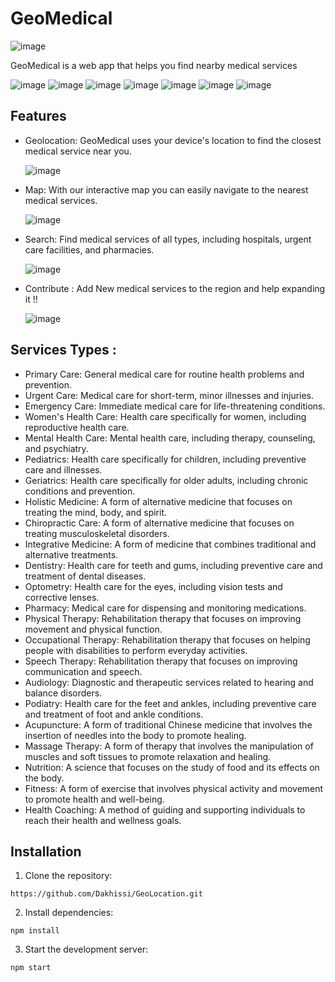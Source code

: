 # GeoMedical 

![image](https://user-images.githubusercontent.com/68500984/235949124-e9b67245-7a1a-4fff-b858-9e5a0e245d25.png)


GeoMedical is a web app that helps you find nearby medical services 

![image](https://img.shields.io/badge/Material%20UI-007FFF?style=for-the-badge&logo=mui&logoColor=white)
![image](https://img.shields.io/badge/next.js-000000?style=for-the-badge&logo=nextdotjs&logoColor=white)
![image](https://img.shields.io/badge/npm-CB3837?style=for-the-badge&logo=npm&logoColor=white)
![image](https://img.shields.io/badge/React-20232A?style=for-the-badge&logo=react&logoColor=61DAFB)
![image](https://img.shields.io/badge/JavaScript-323330?style=for-the-badge&logo=javascript&logoColor=F7DF1E)
![image](https://img.shields.io/badge/Leaflet-199900?style=for-the-badge&logo=Leaflet&logoColor=white)
![image](https://img.shields.io/badge/TypeScript-007ACC?style=for-the-badge&logo=typescript&logoColor=white)

## Features 

- Geolocation: GeoMedical uses your device's location to find the closest medical service near you. 

  ![image](https://user-images.githubusercontent.com/68500984/235945028-6b68d5e8-3c71-42e0-b038-6984a2359d6f.png)

- Map: With our interactive map you can easily navigate to the nearest medical services. 

  ![image](https://user-images.githubusercontent.com/68500984/235945220-87148541-eec6-4188-a84c-39f8b712e628.png)

- Search: Find medical services of all types, including hospitals, urgent care facilities, and pharmacies. 

  ![image](https://user-images.githubusercontent.com/68500984/235945455-f21a5709-db08-4ee3-8b20-8ca9dfe74272.png)

- Contribute : Add New medical services to the region and help expanding it !!

  ![image](https://user-images.githubusercontent.com/68500984/235945822-d75c8450-55b3-4aa3-af75-fa858313fca6.png)


## Services Types :

 - Primary Care: General medical care for routine health problems and prevention. 
 - Urgent Care: Medical care for short-term, minor illnesses and injuries. 
 - Emergency Care: Immediate medical care for life-threatening conditions.
 - Women's Health Care: Health care specifically for women, including reproductive health care.
 - Mental Health Care: Mental health care, including therapy, counseling, and psychiatry.
 - Pediatrics: Health care specifically for children, including preventive care and illnesses.
 - Geriatrics: Health care specifically for older adults, including chronic conditions and prevention.
 - Holistic Medicine: A form of alternative medicine that focuses on treating the mind, body, and spirit.
 - Chiropractic Care: A form of alternative medicine that focuses on treating musculoskeletal disorders.
 - Integrative Medicine: A form of medicine that combines traditional and alternative treatments.
 - Dentistry: Health care for teeth and gums, including preventive care and treatment of dental diseases.
 - Optometry: Health care for the eyes, including vision tests and corrective lenses.
 - Pharmacy: Medical care for dispensing and monitoring medications.
 - Physical Therapy: Rehabilitation therapy that focuses on improving movement and physical function.
 - Occupational Therapy: Rehabilitation therapy that focuses on helping people with disabilities to perform everyday activities.
 - Speech Therapy: Rehabilitation therapy that focuses on improving communication and speech.
 - Audiology: Diagnostic and therapeutic services related to hearing and balance disorders.
 - Podiatry: Health care for the feet and ankles, including preventive care and treatment of foot and ankle conditions.
 - Acupuncture: A form of traditional Chinese medicine that involves the insertion of needles into the body to promote healing.
 - Massage Therapy: A form of therapy that involves the manipulation of muscles and soft tissues to promote relaxation and healing.
 - Nutrition: A science that focuses on the study of food and its effects on the body.
 - Fitness: A form of exercise that involves physical activity and movement to promote health and well-being.
 - Health Coaching: A method of guiding and supporting individuals to reach their health and wellness goals.

## Installation 

1. Clone the repository: 

`https://github.com/Dakhissi/GeoLocation.git`

2. Install dependencies:

`npm install`

3. Start the development server: 

`npm start`

